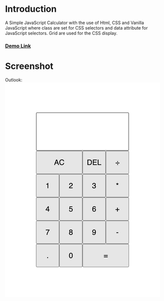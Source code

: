 # Introduction

A Simple JavaScript Calculator with the use of Html, CSS and Vanilla JavaScript where class are set for CSS selectors and data attribute for JavaScript selectors. Grid are used for the CSS display.

### [Demo Link](http://kwanwchan9.github.io/javascript-calculator)

# Screenshot

Outlook:
![Demo_Img_1](/image/screenshot.png)
